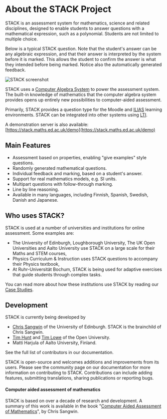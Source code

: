 # About the STACK Project

STACK is an assessment system for mathematics, science and related disciplines, designed to enable students to answer questions with a mathematical expression, such as a polynomial. Students are not limited to multiple choice.

Below is a typical STACK question. Note that the student's answer can be any algebraic expression, and that their answer is interpreted by the system before it is marked. This allows the student to confirm the answer is what they intended before being marked. Notice also the automatically generated feedback.

![STACK screenshot](%CONTENT/STACK-screenshot.png)

STACK uses a [Computer Algebra System](../CAS/index.md) to power the assessment system. The built-in knowledge of mathematics that the computer algebra system provides opens up entirely new possibilities to computer-aided assessment.

Primarily, STACK provides a question type for the Moodle and [ILIAS](https://github.com/ilifau/assStackQuestion/) learning environments. STACK can be integrated into other systems using [LTI](../Installation/LTI.md).

A demonstration server is also available:  [https://stack.maths.ed.ac.uk/demo](https://stack.maths.ed.ac.uk/demo)

## Main Features

* Assessment based on properties, enabling "give examples" style questions.
* Randomly generated mathematical questions.
* Individual feedback and marking, based on a student's answer.
* Support for real mathematics models, e.g. SI units.
* Multipart questions with follow-through marking.
* Line by line reasoning.
* Available in many languages, including Finnish, Spanish, Swedish, Danish and Japanese.

## Who uses STACK?

STACK is used at a number of universities and institutions for online assessment. Some examples are:

- The University of Edinburgh, Loughborough University, The UK Open Universities and Aalto University use STACK on a large scale for their Maths and STEM courses,
- Physics Curriculum & Instruction uses STACK questions to accompany their Physics textbook,
- At Ruhr-Universität Bochum, STACK is being used for adaptive exercises that guide students through complex tasks.

You can read more about how these institutions use STACK by reading our [Case Studies](CaseStudies/2019/index.md).

## Development

STACK is currently being developed by

* [Chris Sangwin](http://www.maths.ed.ac.uk/~csangwin/) of the University of Edinburgh. STACK is the brainchild of Chris Sangwin.
* [Tim Hunt](http://tjhunt.blogspot.co.uk/) and [Tim Lowe](mailto:tim.lowe@open.ac.uk) of the Open University.
* Matti Harjula of Aalto University, Finland.

See the full list of contributors in our documentation. 

STACK is open-source and welcomes additions and improvements from its users. Please see the community page on our documentation for more information on contributing to STACK. Contributions can include adding features, submitting translations, sharing publications or reporting bugs.

#### Computer aided assessment of mathematics

STACK is based on over a decade of research and development. A summary of this work is available in the book "[Computer Aided Assessment of Mathematics](http://ukcatalogue.oup.com/product/9780199660353.do#.UklVZtKSJuc)", by Chris Sangwin.



